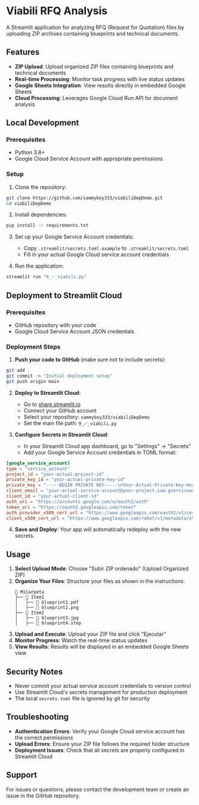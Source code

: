# Viabili RFQ Analysis

A Streamlit application for analyzing RFQ (Request for Quotation) files by uploading ZIP archives containing blueprints and technical documents.

## Features

- **ZIP Upload**: Upload organized ZIP files containing blueprints and technical documents
- **Real-time Processing**: Monitor task progress with live status updates
- **Google Sheets Integration**: View results directly in embedded Google Sheets
- **Cloud Processing**: Leverages Google Cloud Run API for document analysis

## Local Development

### Prerequisites

- Python 3.8+
- Google Cloud Service Account with appropriate permissions

### Setup

1. Clone the repository:
```bash
git clone https://github.com/sammyboy333/viabiliDepDemo.git
cd viabiliDepDemo
```

2. Install dependencies:
```bash
pip install -r requirements.txt
```

3. Set up your Google Service Account credentials:
   - Copy `.streamlit/secrets.toml.example` to `.streamlit/secrets.toml`
   - Fill in your actual Google Cloud service account credentials

4. Run the application:
```bash
streamlit run "9_✅_viabili.py"
```

## Deployment to Streamlit Cloud

### Prerequisites

- GitHub repository with your code
- Google Cloud Service Account JSON credentials

### Deployment Steps

1. **Push your code to GitHub** (make sure not to include secrets):
```bash
git add .
git commit -m "Initial deployment setup"
git push origin main
```

2. **Deploy to Streamlit Cloud**:
   - Go to [share.streamlit.io](https://share.streamlit.io)
   - Connect your GitHub account
   - Select your repository: `sammyboy333/viabiliDepDemo`
   - Set the main file path: `9_✅_viabili.py`

3. **Configure Secrets in Streamlit Cloud**:
   - In your Streamlit Cloud app dashboard, go to "Settings" → "Secrets"
   - Add your Google Service Account credentials in TOML format:

```toml
[google_service_account]
type = "service_account"
project_id = "your-actual-project-id"
private_key_id = "your-actual-private-key-id"
private_key = "-----BEGIN PRIVATE KEY-----\nYour-Actual-Private-Key-Here\n-----END PRIVATE KEY-----\n"
client_email = "your-actual-service-account@your-project.iam.gserviceaccount.com"
client_id = "your-actual-client-id"
auth_uri = "https://accounts.google.com/o/oauth2/auth"
token_uri = "https://oauth2.googleapis.com/token"
auth_provider_x509_cert_url = "https://www.googleapis.com/oauth2/v1/certs"
client_x509_cert_url = "https://www.googleapis.com/robot/v1/metadata/x509/your-actual-service-account%40your-project.iam.gserviceaccount.com"
```

4. **Save and Deploy**: Your app will automatically redeploy with the new secrets.

## Usage

1. **Select Upload Mode**: Choose "Subir ZIP ordenado" (Upload Organized ZIP)
2. **Organize Your Files**: Structure your files as shown in the instructions:
   ```
   📁 MiCarpeta  
   ├── 📁 Item1  
   │   ├── 📄 blueprint1.pdf  
   │   ├── 📄 blueprint2.png  
   ├── 📁 Item2  
   │   ├── 📄 blueprint3.jpg  
   │   ├── 📄 blueprint4.step  
   ```
3. **Upload and Execute**: Upload your ZIP file and click "Ejecutar"
4. **Monitor Progress**: Watch the real-time status updates
5. **View Results**: Results will be displayed in an embedded Google Sheets view

## Security Notes

- Never commit your actual service account credentials to version control
- Use Streamlit Cloud's secrets management for production deployment
- The local `secrets.toml` file is ignored by git for security

## Troubleshooting

- **Authentication Errors**: Verify your Google Cloud service account has the correct permissions
- **Upload Errors**: Ensure your ZIP file follows the required folder structure
- **Deployment Issues**: Check that all secrets are properly configured in Streamlit Cloud

## Support

For issues or questions, please contact the development team or create an issue in the GitHub repository.
